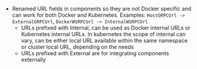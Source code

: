 - Renamed URL fields in components so they are not Docker specific and can work for both Docker and Kubernetes. Examples: `HostGRPCUrl -> ExternalGRPCUrl`, `DockerWSRPCUrl -> InternalWSRPCUrl`
  - URLs prefixed with Internal, can be used as Docker internal URLs or Kubernetes internal URLs. In kubernetes the scope of internal can vary, can be either local URL available within the same namespace or cluster local URL, depending on the needs
  - URLs prefixed with External are for integrating components externally